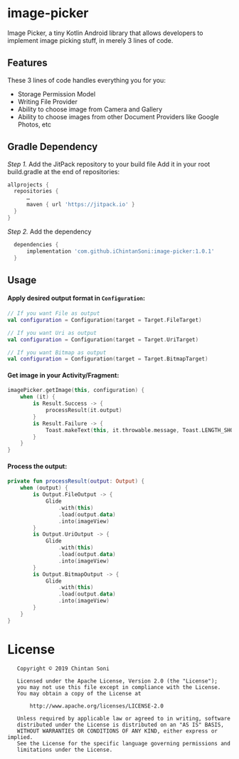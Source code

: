 # image-picker
Image Picker, a tiny Kotlin Android library that allows developers to implement image picking stuff, in merely 3 lines of code.

## Features
These 3 lines of code handles everything you for you:
* Storage Permission Model
* Writing File Provider
* Ability to choose image from Camera and Gallery
* Ability to choose images from other Document Providers like Google Photos, etc

## Gradle Dependency
*Step 1.* Add the JitPack repository to your build file
Add it in your root build.gradle at the end of repositories:
  ```groovy
allprojects {
    repositories {
        …
        maven { url 'https://jitpack.io' }
    }
}
  ```

*Step 2.* Add the dependency
  ```groovy
	dependencies {
	    implementation 'com.github.iChintanSoni:image-picker:1.0.1'
	}
  ```
## Usage

#### Apply desired output format in `Configuration`:
```kotlin
// If you want File as output
val configuration = Configuration(target = Target.FileTarget)

// If you want Uri as output
val configuration = Configuration(target = Target.UriTarget)

// If you want Bitmap as output
val configuration = Configuration(target = Target.BitmapTarget)
```

#### Get image in your Activity/Fragment:
```kotlin
imagePicker.getImage(this, configuration) {
    when (it) {
        is Result.Success -> {
            processResult(it.output)
        }
        is Result.Failure -> {
            Toast.makeText(this, it.throwable.message, Toast.LENGTH_SHORT).show()
        }
    }
}
```
#### Process the output:
```kotlin
private fun processResult(output: Output) {
    when (output) {
        is Output.FileOutput -> {
            Glide
                .with(this)
                .load(output.data)
                .into(imageView)
        }
        is Output.UriOutput -> {
            Glide
                .with(this)
                .load(output.data)
                .into(imageView)
        }
        is Output.BitmapOutput -> {
            Glide
                .with(this)
                .load(output.data)
                .into(imageView)
        }
    }
}
```
  
# License

```
   Copyright © 2019 Chintan Soni

   Licensed under the Apache License, Version 2.0 (the "License");
   you may not use this file except in compliance with the License.
   You may obtain a copy of the License at

       http://www.apache.org/licenses/LICENSE-2.0

   Unless required by applicable law or agreed to in writing, software
   distributed under the License is distributed on an "AS IS" BASIS,
   WITHOUT WARRANTIES OR CONDITIONS OF ANY KIND, either express or implied.
   See the License for the specific language governing permissions and
   limitations under the License.
```
